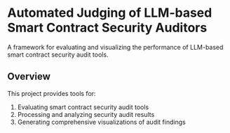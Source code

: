 # Automated Judging of LLM-based Smart Contract Security Auditors

A framework for evaluating and visualizing the performance of LLM-based smart contract security audit tools.

## Overview

This project provides tools for:

1. Evaluating smart contract security audit tools
2. Processing and analyzing security audit results
3. Generating comprehensive visualizations of audit findings